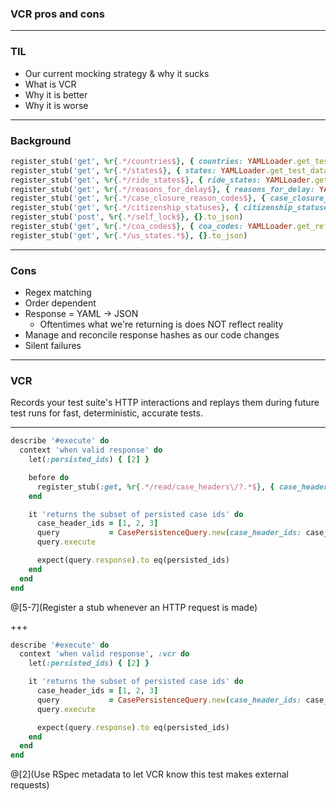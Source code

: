 ### VCR pros and cons

---

### TIL

- Our current mocking strategy & why it sucks
- What is VCR
- Why it is better
- Why it is worse

---

### Background

```ruby
register_stub('get', %r{.*/countries$}, { countries: YAMLLoader.get_test_data('countries.yml')['countries'] }.to_json)
register_stub('get', %r{.*/states$}, { states: YAMLLoader.get_test_data('states.yml')['states'] }.to_json)
register_stub('get', %r{.*/ride_states$}, { ride_states: YAMLLoader.get_test_data('ride_states.yml')['states'] }.to_json)
register_stub('get', %r{.*/reasons_for_delay$}, { reasons_for_delay: YAMLLoader.get_test_data('reasons_for_delay.yml')['reasons'] }.to_json)
register_stub('get', %r{.*/case_closure_reason_codes$}, { case_closure_reason_codes: YAMLLoader.get_test_data('case_closure_reason_codes.yml')['case_closure_reason_codes'] }.to_json)
register_stub('get', %r{.*/citizenship_statuses}, { citizenship_statuses: YAMLLoader.get_test_data('citizenship_statuses.yml')['citizenship_statuses'] }.to_json)
register_stub('post', %r{.*/self_lock$}, {}.to_json)
register_stub('get', %r{.*/coa_codes$}, { coa_codes: YAMLLoader.get_reference_data('coa_codes.yml')['sevis'].map { |c| { code: c } }.concat([{ code: '12A' }]) }.to_json)
register_stub('get', %r{.*/us_states.*$}, {}.to_json)
```

---

### Cons

- Regex matching
- Order dependent
- Response = YAML -> JSON
  - Oftentimes what we're returning is does NOT reflect reality
- Manage and reconcile response hashes as our code changes
- Silent failures

---

### VCR

Records your test suite's HTTP interactions and replays them during future test runs for fast, deterministic, accurate tests.

---

```ruby
describe '#execute' do
  context 'when valid response' do
    let(:persisted_ids) { [2] }

    before do
      register_stub(:get, %r{.*/read/case_headers\/?.*$}, { case_header_ids: persisted_ids }.to_json)
    end

    it 'returns the subset of persisted case ids' do
      case_header_ids = [1, 2, 3]
      query           = CasePersistenceQuery.new(case_header_ids: case_header_ids)
      query.execute

      expect(query.response).to eq(persisted_ids)
    end
  end
end
```

@[5-7](Register a stub whenever an HTTP request is made)

+++

```ruby
describe '#execute' do
  context 'when valid response', :vcr do
    let(:persisted_ids) { [2] }

    it 'returns the subset of persisted case ids' do
      case_header_ids = [1, 2, 3]
      query           = CasePersistenceQuery.new(case_header_ids: case_header_ids)
      query.execute

      expect(query.response).to eq(persisted_ids)
    end
  end
end
```

@[2](Use RSpec metadata to let VCR know this test makes external requests)
